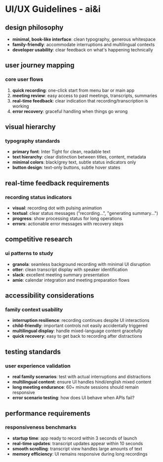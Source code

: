 # UI/UX Guidelines - ai&i

## design philosophy
- **minimal, book-like interface**: clean typography, generous whitespace
- **family-friendly**: accommodate interruptions and multilingual contexts  
- **developer usability**: clear feedback on what's happening technically

## user journey mapping
### core user flows
1. **quick recording**: one-click start from menu bar or main app
2. **meeting review**: easy access to past meetings, transcripts, summaries
3. **real-time feedback**: clear indication that recording/transcription is working
4. **error recovery**: graceful handling when things go wrong

## visual hierarchy
### typography standards
- **primary font**: Inter Tight for clean, readable text
- **text hierarchy**: clear distinction between titles, content, metadata
- **minimal colors**: black/grey text, subtle status indicators only
- **button design**: text-only buttons, subtle hover states

## real-time feedback requirements
### recording status indicators
- **visual**: recording dot with pulsing animation
- **textual**: clear status messages ("recording...", "generating summary...")
- **progress**: show processing status for long operations
- **errors**: actionable error messages with recovery steps

## competitive research
### ui patterns to study
- **granola**: seamless background recording with minimal UI disruption
- **otter**: clean transcript display with speaker identification
- **slack**: excellent meeting summary presentation
- **amie**: calendar integration and meeting preparation flows

## accessibility considerations
### family context usability
- **interruption resilience**: recording continues despite UI interactions
- **child-friendly**: important controls not easily accidentally triggered
- **multilingual display**: handle mixed-language content gracefully
- **quick recovery**: easy to get back to recording after distractions

## testing standards
### user experience validation
- **real family scenarios**: test with actual interruptions and distractions
- **multilingual content**: ensure UI handles hindi/english mixed content
- **long meeting endurance**: 60+ minute sessions should remain responsive
- **error scenario testing**: how does UI behave when APIs fail?

## performance requirements
### responsiveness benchmarks
- **startup time**: app ready to record within 3 seconds of launch
- **real-time updates**: transcript updates appear within 10 seconds
- **smooth scrolling**: transcript view handles large amounts of text
- **memory efficiency**: UI remains responsive during long recordings